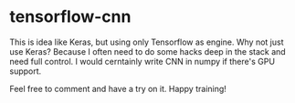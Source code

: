 # tensorflow-cnn

This is idea like Keras, but using only Tensorflow as engine. Why not just use Keras? Because I often need to do some hacks deep 
in the stack and need full control. I would cerntainly write CNN in numpy if there's GPU support.

Feel free to comment and have a try on it. Happy training!
